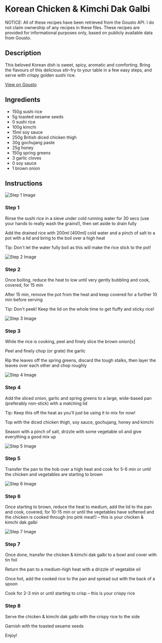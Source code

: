 # Korean Chicken & Kimchi Dak Galbi

NOTICE: All of these recipes have been retrieved from the Gousto API. I do not claim ownership of any recipes in these files. These recipes are provided for informational purposes only, based on publicly available data from Gousto.

## Description

This beloved Korean dish is sweet, spicy, aromatic and comforting. Bring the flavours of this delicious stir-fry to your table in a few easy steps, and serve with crispy golden sushi rice. 

[View on Gousto](https://www.gousto.co.uk/recipes/cookbook/korean-chicken-kimchi-dak-galbi)

## Ingredients

- 150g sushi rice
- 5g toasted sesame seeds
- 0 sushi rice
- 100g kimchi
- 15ml soy sauce
- 250g British diced chicken thigh
- 30g gochujang paste
- 25g honey
- 150g spring greens
- 3 garlic cloves
- 0 soy sauce
- 1 brown onion

## Instructions

![Step 1 Image](https://production-media.gousto.co.uk/cms/recipe-step-image/step-1-1618243170721-x200.jpg)

### Step 1

Rinse the sushi rice in a sieve under cold running water for 30 secs (use your hands to really wash the grains!), then set aside to drain fully

Add the drained rice with 200ml<span class="text-danger"> [400ml] </span>cold water and a pinch of salt to a pot with a lid and bring to the boil over a high heat

Tip: Don't let the water fully boil as this will make the rice stick to the pot!

![Step 2 Image](https://production-media.gousto.co.uk/cms/recipe-step-image/step-2-1618243184120-x200.jpg)

### Step 2

Once boiling, reduce the heat to low until very gently bubbling and cook, covered, for 15 min

After 15 min, remove the pot from the heat and keep covered for a further 10 min before serving

Tip: Don't peek! Keep the lid on the whole time to get fluffy and sticky rice!

![Step 3 Image](https://production-media.gousto.co.uk/cms/recipe-step-image/step-3-1618243191485-x200.jpg)

### Step 3

While the rice is cooking, peel and finely slice the brown onion<span class="text-danger">[s]</span>

Peel and finely chop (or grate) the garlic

Rip the leaves off the spring greens, discard the tough stalks, then layer the leaves over each other and chop roughly

![Step 4 Image](https://production-media.gousto.co.uk/cms/recipe-step-image/step-4-1618243291499-x200.jpg)

### Step 4

Add the sliced onion, garlic and spring greens to a large, wide-based pan (preferably non-stick) with a matching lid

Tip: Keep this off the heat as you'll just be using it to mix for now!

Top with the diced chicken thigh, soy sauce, gochujang, honey and kimchi

Season with a pinch of salt, drizzle with some vegetable oil and give everything a good mix up

![Step 5 Image](https://production-media.gousto.co.uk/cms/recipe-step-image/step-5-1618243329752-x200.jpg)

### Step 5

Transfer the pan to the hob over a high heat and cook for 5-6 min or until the chicken and vegetables are starting to brown

![Step 6 Image](https://production-media.gousto.co.uk/cms/recipe-step-image/step-6-1618243345381-x200.jpg)

### Step 6

Once starting to brown, reduce the heat to medium, add the lid to the pan and cook, covered, for 10-15 min or until the vegetables have softened and the chicken is cooked through (no pink meat!) – this is your chicken & kimchi dak galbi

![Step 7 Image](https://production-media.gousto.co.uk/cms/recipe-step-image/step-7-1618243443792-x200.jpg)

### Step 7

Once done, transfer the chicken & kimchi dak galbi to a bowl and cover with tin foil

Return the pan to a medium-high heat with a drizzle of vegetable oil

Once hot, add the cooked rice to the pan and spread out with the back of a spoon

Cook for 2-3 min or until starting to crisp – this is your crispy rice

### Step 8

Serve the chicken & kimchi dak galbi with the crispy rice to the side

Garnish with the toasted sesame seeds

Enjoy!

